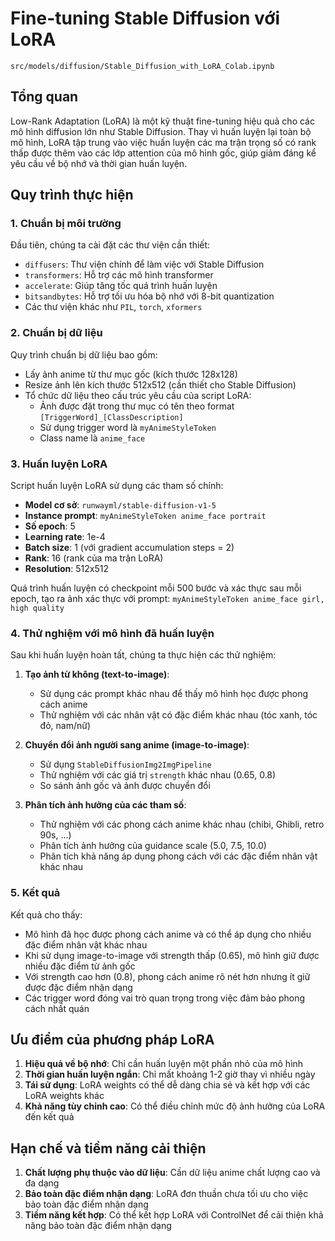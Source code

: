 # Fine-tuning Stable Diffusion với LoRA

`src/models/diffusion/Stable_Diffusion_with_LoRA_Colab.ipynb`

## Tổng quan

Low-Rank Adaptation (LoRA) là một kỹ thuật fine-tuning hiệu quả cho các mô hình diffusion lớn như Stable Diffusion. Thay vì huấn luyện lại toàn bộ mô hình, LoRA tập trung vào việc huấn luyện các ma trận trọng số có rank thấp được thêm vào các lớp attention của mô hình gốc, giúp giảm đáng kể yêu cầu về bộ nhớ và thời gian huấn luyện.

## Quy trình thực hiện

### 1. Chuẩn bị môi trường

Đầu tiên, chúng ta cài đặt các thư viện cần thiết:
- `diffusers`: Thư viện chính để làm việc với Stable Diffusion
- `transformers`: Hỗ trợ các mô hình transformer
- `accelerate`: Giúp tăng tốc quá trình huấn luyện
- `bitsandbytes`: Hỗ trợ tối ưu hóa bộ nhớ với 8-bit quantization
- Các thư viện khác như `PIL`, `torch`, `xformers`

### 2. Chuẩn bị dữ liệu

Quy trình chuẩn bị dữ liệu bao gồm:
- Lấy ảnh anime từ thư mục gốc (kích thước 128x128)
- Resize ảnh lên kích thước 512x512 (cần thiết cho Stable Diffusion)
- Tổ chức dữ liệu theo cấu trúc yêu cầu của script LoRA:
  - Ảnh được đặt trong thư mục có tên theo format `[TriggerWord]_[ClassDescription]`
  - Sử dụng trigger word là `myAnimeStyleToken`
  - Class name là `anime_face`

### 3. Huấn luyện LoRA

Script huấn luyện LoRA sử dụng các tham số chính:
- **Model cơ sở**: `runwayml/stable-diffusion-v1-5`
- **Instance prompt**: `myAnimeStyleToken anime_face portrait`
- **Số epoch**: 5
- **Learning rate**: 1e-4
- **Batch size**: 1 (với gradient accumulation steps = 2)
- **Rank**: 16 (rank của ma trận LoRA)
- **Resolution**: 512x512

Quá trình huấn luyện có checkpoint mỗi 500 bước và xác thực sau mỗi epoch, tạo ra ảnh xác thực với prompt:
`myAnimeStyleToken anime_face girl, high quality`

### 4. Thử nghiệm với mô hình đã huấn luyện

Sau khi huấn luyện hoàn tất, chúng ta thực hiện các thử nghiệm:

1. **Tạo ảnh từ không (text-to-image)**:
   - Sử dụng các prompt khác nhau để thấy mô hình học được phong cách anime
   - Thử nghiệm với các nhân vật có đặc điểm khác nhau (tóc xanh, tóc đỏ, nam/nữ)
   
2. **Chuyển đổi ảnh người sang anime (image-to-image)**:
   - Sử dụng `StableDiffusionImg2ImgPipeline`
   - Thử nghiệm với các giá trị `strength` khác nhau (0.65, 0.8)
   - So sánh ảnh gốc và ảnh được chuyển đổi

3. **Phân tích ảnh hưởng của các tham số**:
   - Thử nghiệm với các phong cách anime khác nhau (chibi, Ghibli, retro 90s, ...)
   - Phân tích ảnh hưởng của guidance scale (5.0, 7.5, 10.0)
   - Phân tích khả năng áp dụng phong cách với các đặc điểm nhân vật khác nhau

### 5. Kết quả

Kết quả cho thấy:
- Mô hình đã học được phong cách anime và có thể áp dụng cho nhiều đặc điểm nhân vật khác nhau
- Khi sử dụng image-to-image với strength thấp (0.65), mô hình giữ được nhiều đặc điểm từ ảnh gốc
- Với strength cao hơn (0.8), phong cách anime rõ nét hơn nhưng ít giữ được đặc điểm nhận dạng
- Các trigger word đóng vai trò quan trọng trong việc đảm bảo phong cách nhất quán

## Ưu điểm của phương pháp LoRA

1. **Hiệu quả về bộ nhớ**: Chỉ cần huấn luyện một phần nhỏ của mô hình
2. **Thời gian huấn luyện ngắn**: Chỉ mất khoảng 1-2 giờ thay vì nhiều ngày
3. **Tái sử dụng**: LoRA weights có thể dễ dàng chia sẻ và kết hợp với các LoRA weights khác
4. **Khả năng tùy chỉnh cao**: Có thể điều chỉnh mức độ ảnh hưởng của LoRA đến kết quả

## Hạn chế và tiềm năng cải thiện

1. **Chất lượng phụ thuộc vào dữ liệu**: Cần dữ liệu anime chất lượng cao và đa dạng
2. **Bảo toàn đặc điểm nhận dạng**: LoRA đơn thuần chưa tối ưu cho việc bảo toàn đặc điểm nhận dạng
3. **Tiềm năng kết hợp**: Có thể kết hợp LoRA với ControlNet để cải thiện khả năng bảo toàn đặc điểm nhận dạng